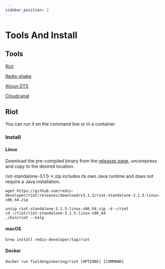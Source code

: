 ```yaml
---
sidebar_position: 2
---
```


# Tools And Install

## Tools
[Riot](https://developer.redis.com/riot/#_replicate_usage)

[Redis-shake](https://github.com/alibaba/RedisShake/releases)

[Aliyun DTS](https://www.aliyun.com/product/dts)

[Cloudcanal](https://www.clougence.com/cc-doc/intro/product_intro)
##   Riot
   You can run it on the command line or in a container
### Install   
#### Linux
   Download the pre-compiled binary from the [releases page](https://github.com/redis-developer/riot/releases), uncompress and copy to the desired location.

   riot-standalone-3.1.5-*.zip includes its own Java runtime and does not require a Java installation.
   ```
   wget https://github.com/redis-developer/riot/releases/download/v3.1.5/riot-standalone-3.1.5-linux-x86_64.zip

   unzip riot-standalone-3.1.5-linux-x86_64.zip -d ~/riot
   cd ~/riot/riot-standalone-3.1.5-linux-x86_64
   ./bin/riot --help 
   ```
#### macOS   
   ```
   brew install redis-developer/tap/riot
   ```   
#### Docker   
   ```
   docker run fieldengineering/riot [OPTIONS] [COMMAND] 
   ```
   